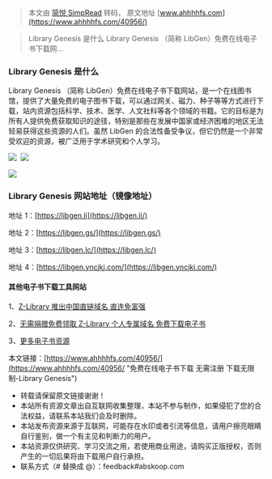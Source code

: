 > 本文由 [简悦 SimpRead](http://ksria.com/simpread/) 转码， 原文地址 [www.ahhhhfs.com](https://www.ahhhhfs.com/40956/)

> Library Genesis 是什么 Library Genesis （简称 LibGen）免费在线电子书下载网…

### Library Genesis 是什么

Library Genesis （简称 LibGen）免费在线电子书下载网站，是一个在线图书馆，提供了大量免费的电子图书下载，可以通过网关、磁力、种子等等方式进行下载，站内资源包括科学、技术、医学、人文社科等各个领域的书籍。它的目标是为所有人提供免费获取知识的途径，特别是那些在发展中国家或经济困难的地区无法轻易获得这些资源的人们。虽然 LibGen 的合法性备受争议，但它仍然是一个非常受欢迎的资源，被广泛用于学术研究和个人学习。

[![](https://www.ahhhhfs.com/wp-content/uploads/2023/04/%E5%85%8D%E8%B4%B9%E5%9C%A8%E7%BA%BF%E7%94%B5%E5%AD%90%E4%B9%A6%E4%B8%8B%E8%BD%BD-Library-Genesis-%E4%B8%BB%E9%A1%B5.jpg)](https://www.ahhhhfs.com/wp-content/uploads/2023/04/%E5%85%8D%E8%B4%B9%E5%9C%A8%E7%BA%BF%E7%94%B5%E5%AD%90%E4%B9%A6%E4%B8%8B%E8%BD%BD-Library-Genesis-%E4%B8%BB%E9%A1%B5.jpg)  [![](https://www.ahhhhfs.com/wp-content/uploads/2023/04/%E5%85%8D%E8%B4%B9%E5%9C%A8%E7%BA%BF%E7%94%B5%E5%AD%90%E4%B9%A6%E4%B8%8B%E8%BD%BD-Library-Genesis-%E6%90%9C%E7%B4%A2%E5%B0%B1%E7%BB%93%E6%9E%9C.jpg)](https://www.ahhhhfs.com/wp-content/uploads/2023/04/%E5%85%8D%E8%B4%B9%E5%9C%A8%E7%BA%BF%E7%94%B5%E5%AD%90%E4%B9%A6%E4%B8%8B%E8%BD%BD-Library-Genesis-%E6%90%9C%E7%B4%A2%E5%B0%B1%E7%BB%93%E6%9E%9C.jpg)

[![](https://www.ahhhhfs.com/wp-content/uploads/2023/04/%E5%85%8D%E8%B4%B9%E5%9C%A8%E7%BA%BF%E7%94%B5%E5%AD%90%E4%B9%A6%E4%B8%8B%E8%BD%BD-Library-Genesis-%E8%AF%A6%E6%83%85%E9%A1%B5.jpg)](https://www.ahhhhfs.com/wp-content/uploads/2023/04/%E5%85%8D%E8%B4%B9%E5%9C%A8%E7%BA%BF%E7%94%B5%E5%AD%90%E4%B9%A6%E4%B8%8B%E8%BD%BD-Library-Genesis-%E8%AF%A6%E6%83%85%E9%A1%B5.jpg)

### Library Genesis 网站地址（镜像地址）

地址 1：[https://libgen.li](https://libgen.li/)

地址 2：[https://libgen.gs/](https://libgen.gs/)

地址 3：[https://libgen.lc/](https://libgen.lc/)

地址 4：[https://libgen.yncjkj.com/](https://libgen.yncjkj.com/)

#### 其他电子书下载工具网站

1、[Z-Library 推出中国直链域名 直连免富强](https://www.ahhhhfs.com/39356/)

2、[无需捐赠免费领取 Z-Library 个人专属域名 免费下载电子书](https://www.ahhhhfs.com/37861/)

3、[更多电子书资源](https://www.ahhhhfs.com/?s=%E7%94%B5%E5%AD%90%E4%B9%A6)

本文链接：[https://www.ahhhhfs.com/40956/](https://www.ahhhhfs.com/40956/ "免费在线电子书下载 无需注册 下载无限制-Library Genesis")

*   转载请保留原文链接谢谢！
*   本站所有资源文章出自互联网收集整理，本站不参与制作，如果侵犯了您的合法权益，请联系本站我们会及时删除。
*   本站发布资源来源于互联网，可能存在水印或者引流等信息，请用户擦亮眼睛自行鉴别，做一个有主见和判断力的用户。
*   本站资源仅供研究、学习交流之用，若使用商业用途，请购买正版授权，否则产生的一切后果将由下载用户自行承担。
*   联系方式（# 替换成 @）：feedback#abskoop.com